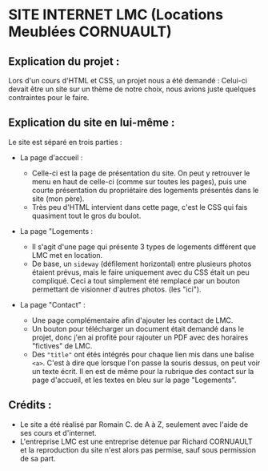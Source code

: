 # SITE INTERNET LMC (Locations Meublées CORNUAULT)

## Explication du projet :

Lors d'un cours d'HTML et CSS, un projet nous a été demandé :
Celui-ci devait être un site sur un thème de notre choix, nous avions juste quelques contraintes pour le faire.

## Explication du site en lui-même :

Le site est séparé en trois parties :
  
  - La page d'accueil :
      - Celle-ci est la page de présentation du site. On peut y retrouver le menu en haut de celle-ci (comme sur toutes les pages),
      puis une courte présentation du propriétaire des logements présentés dans le site (mon père).
      - Très peu d'HTML intervient dans cette page, c'est le CSS qui fais quasiment tout le gros du boulot.
 
  - La page "Logements :
      - Il s'agit d'une page qui présente 3 types de logements différent que LMC met en location.
      - De base, un `sideway` (défilement horizontal) entre plusieurs photos étaient prévus, mais le faire uniquement avec du CSS était un peu compliqué. Ceci a tout simplement été remplacé par un bouton permettant de visionner d'autres photos. (les "ici").

  - La page "Contact" :
      - Une page complémentaire afin d'ajouter les contact de LMC.
      - Un bouton pour télécharger un document était demandé dans le projet, donc j'en ai profité pour rajouter un PDF avec des horaires "fictives" de LMC.
      - Des `"title"` ont étés intégrés pour chaque lien mis dans une balise `<a>`. C'est à dire que lorsque l'on passe la souris dessus, on peut voir un texte écrit. Il en est de même pour la rubrique des contact sur la page d'accueil, et les textes en bleu sur la page "Logements".

## Crédits :

  - Le site a été réalisé par Romain C. de A à Z, seulement avec l'aide de ses cours et d'internet.
  - L'entreprise LMC est une entreprise détenue par Richard CORNUAULT et la reproduction du site n'est alors pas permise, sauf sous permission de sa part.
